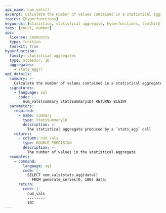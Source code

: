 ```yaml
---
api_name: num_vals()
excerpt: Calculate the number of values contained in a statistical aggregate
topics: [hyperfunctions]
keywords: [statistics, statistical aggregate, hyperfunctions, toolkit]
tags: [count, number]
api:
  license: community
  type: function
  toolkit: true
hyperfunction:
  family: statistical aggregates
  type: accessor, 1D
  aggregates:
    - stats_agg()
api_details:
  summary: >-
    Calculate the number of values contained in a statistical aggregate.
  signatures:
    - language: sql
      code: |-
        num_vals(summary StatsSummary1D) RETURNS BIGINT
  parameters:
    required:
      - name: summary
        type: StatsSummary1D
        description: >-
          The statistical aggregate produced by a `stats_agg` call
    returns:
      - column: num_vals
        type: DOUBLE PRECISION
        description: >-
          The number of values in the statistical aggregate
  examples:
    - command:
        language: sql
        code: |-
          SELECT num_vals(stats_agg(data))
            FROM generate_series(0, 100) data;
      return:
        code: |-
          num_vals
          --------
          101
---
```


